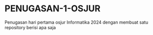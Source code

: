 # PENUGASAN-1-OSJUR
Penugasan hari pertama osjur Informatika 2024 dengan membuat satu repository berisi apa saja
